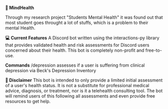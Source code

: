 **🧠 MindHealth**

Through my research project "Students Mental Health" it was found out that most student goes throught a lot of stuffs, which is a problem to their mental Health. 

**💻 Current Features**
A Discord bot written using the interactions-py library that provides validated health and risk assessments for Discord users concerned about their health. This bot is completely non-profit and free-to-use.




**Commands**
/depression assesses if a user is suffering from clinical depression via Beck's Depression Inventory





**🔔 Disclaimer**
This bot is intended to only provide a limited initial assessment of a user's health status. It is not a substitute for professional medical advice, diagnosis, or treatment, nor is it a telehealth consulting tool. The bot will remind users of this following all assessments and even provide free resources to get help.

 
